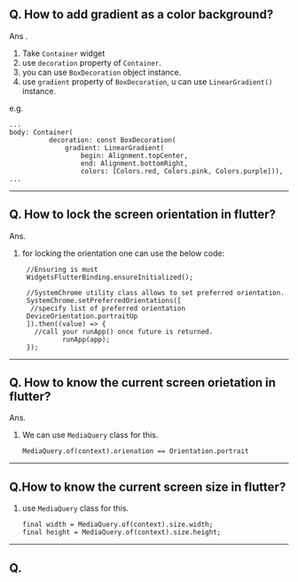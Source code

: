 ## Q. How to add gradient as a color background?
Ans . 
1. Take ```Container``` widget
2. use ```decoration``` property of ```Container```.
3. you can use ```BoxDecoration``` object instance.
4. use ```gradient``` property of ```BoxDecoration```, u can use ```LinearGradient()``` instance.

e.g.
```
...
body: Container(
          decoration: const BoxDecoration(
              gradient: LinearGradient(
                  begin: Alignment.topCenter,
                  end: Alignment.bottomRight,
                  colors: [Colors.red, Colors.pink, Colors.purple])),
...
```
*****
## Q. How to lock the screen orientation in flutter?
Ans.
1. for locking the orientation one can use the below code:
   ```
    //Ensuring is must
    WidgetsFlutterBinding.ensureInitialized();

    //SystemChrome utility class allows to set preferred orientation.
    SystemChrome.setPreferredOrientations([
     //specify list of preferred orientation
    DeviceOrientation.portraitUp
    ]).then((value) => {
      //call your runApp() once future is returned.
             runApp(app);
    });
   ```
*****
## Q. How to know the current screen orietation in flutter?
Ans.
1. We can use ```MediaQuery``` class for this.
   ```
   MediaQuery.of(context).orienation == Orientation.portrait
   ```
*****
## Q.How to know the current screen size in flutter?
1. use ```MediaQuery``` class for this.
   ```
   final width = MediaQuery.of(context).size.width;
   final height = MediaQuery.of(context).size.height;
   ```
*****
## Q.
